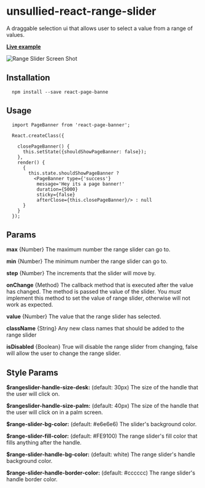 # unsullied-react-range-slider

A draggable selection ui that allows user to select a value from a range of values.

**[Live example](http://react-rangeslider.surge.sh/)**

![Range Slider Screen Shot](https://github.com/the-unsullied/react-range-slider/blob/demo/Screen%20Shot%202016-06-23%20at%2017.09.47.png)

## Installation
```
  npm install --save react-page-banne
```

## Usage
```
  import PageBanner from 'react-page-banner';
  
  React.createClass({
  
    closePageBanner() {
      this.setState({shouldShowPageBanner: false});
    },
    render() {
      { 
        this.state.shouldShowPageBanner ? 
          <PageBanner type={'success'}
           message='Hey its a page banner!'
           duration={5000}
           sticky={false}
           afterClose={this.closePageBanner}/> : null
      }
    }
  });
```

## Params

**max** {Number} The maximum number the range slider can go to.

**min** {Number} The minimum number the range slider can go to.

**step** {Number} The increments that the slider will move by.

**onChange** {Method} The callback method that is executed after the value has changed. The method is passed the value of the slider. You *must* implement this method to set the value of range slider, otherwise will not work as expected.

**value** {Number} The value that the range slider has selected.

**className** {String} Any new class names that should be added to the range slider

**isDisabled** {Boolean} True will disable the range slider from changing, false will allow the user to change the range slider.


## Style Params

**$rangeslider-handle-size-desk:** (default: 30px)
The size of the handle that the user will click on.

**$rangeslider-handle-size-palm:** (default: 40px)
The size of the handle that the user will click on in a palm screen.

**$range-slider-bg-color:** (default: #e6e6e6)
The slider's background color.

**$range-slider-fill-color:** (default: #FE9100)
The range slider's fill color that fills anything after the handle.

**$range-slider-handle-bg-color:** (default: white)
The range slider's handle background color.

**$range-slider-handle-border-color:** (default: #cccccc)
The range slider's handle border color.
